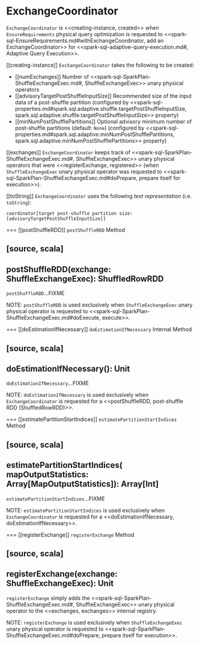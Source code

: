 # ExchangeCoordinator

`ExchangeCoordinator` is <<creating-instance, created>> when `EnsureRequirements` physical query optimization is requested to <<spark-sql-EnsureRequirements.md#withExchangeCoordinator, add an ExchangeCoordinator>> for <<spark-sql-adaptive-query-execution.md#, Adaptive Query Execution>>.

[[creating-instance]]
`ExchangeCoordinator` takes the following to be created:

* [[numExchanges]] Number of <<spark-sql-SparkPlan-ShuffleExchangeExec.md#, ShuffleExchangeExec>> unary physical operators
* [[advisoryTargetPostShuffleInputSize]] Recommended size of the input data of a post-shuffle partition (configured by <<spark-sql-properties.md#spark.sql.adaptive.shuffle.targetPostShuffleInputSize, spark.sql.adaptive.shuffle.targetPostShuffleInputSize>> property)
* [[minNumPostShufflePartitions]] Optional advisory minimum number of post-shuffle partitions (default: `None`) (configured by <<spark-sql-properties.md#spark.sql.adaptive.minNumPostShufflePartitions, spark.sql.adaptive.minNumPostShufflePartitions>> property)

[[exchanges]]
`ExchangeCoordinator` keeps track of <<spark-sql-SparkPlan-ShuffleExchangeExec.md#, ShuffleExchangeExec>> unary physical operators that were <<registerExchange, registered>> (when `ShuffleExchangeExec` unary physical operator was requested to <<spark-sql-SparkPlan-ShuffleExchangeExec.md#doPrepare, prepare itself for execution>>).

[[toString]]
`ExchangeCoordinator` uses the following *text representation* (i.e. `toString`):

```
coordinator[target post-shuffle partition size: [advisoryTargetPostShuffleInputSize]]
```

=== [[postShuffleRDD]] `postShuffleRDD` Method

[source, scala]
----
postShuffleRDD(exchange: ShuffleExchangeExec): ShuffledRowRDD
----

`postShuffleRDD`...FIXME

NOTE: `postShuffleRDD` is used exclusively when `ShuffleExchangeExec` unary physical operator is requested to <<spark-sql-SparkPlan-ShuffleExchangeExec.md#doExecute, execute>>.

=== [[doEstimationIfNecessary]] `doEstimationIfNecessary` Internal Method

[source, scala]
----
doEstimationIfNecessary(): Unit
----

`doEstimationIfNecessary`...FIXME

NOTE: `doEstimationIfNecessary` is used exclusively when `ExchangeCoordinator` is requested for a <<postShuffleRDD, post-shuffle RDD (ShuffledRowRDD)>>.

=== [[estimatePartitionStartIndices]] `estimatePartitionStartIndices` Method

[source, scala]
----
estimatePartitionStartIndices(
  mapOutputStatistics: Array[MapOutputStatistics]): Array[Int]
----

`estimatePartitionStartIndices`...FIXME

NOTE: `estimatePartitionStartIndices` is used exclusively when `ExchangeCoordinator` is requested for a <<doEstimationIfNecessary, doEstimationIfNecessary>>.

=== [[registerExchange]] `registerExchange` Method

[source, scala]
----
registerExchange(exchange: ShuffleExchangeExec): Unit
----

`registerExchange` simply adds the <<spark-sql-SparkPlan-ShuffleExchangeExec.md#, ShuffleExchangeExec>> unary physical operator to the <<exchanges, exchanges>> internal registry.

NOTE: `registerExchange` is used exclusively when `ShuffleExchangeExec` unary physical operator is requested to <<spark-sql-SparkPlan-ShuffleExchangeExec.md#doPrepare, prepare itself for execution>>.
